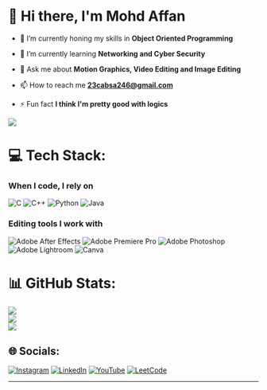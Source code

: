 # 👋 Hi there, I'm Mohd Affan

- 🔭 I’m currently honing my skills in **Object Oriented Programming**

- 🌱 I’m currently learning **Networking and Cyber Security**

- 💬 Ask me about **Motion Graphics, Video Editing and Image Editing**

- 📫 How to reach me **23cabsa246@gmail.com**

- ⚡ Fun fact **I think I'm pretty good with logics**

[![](https://visitcount.itsvg.in/api?id=mxhdaffan&icon=0&color=0)](https://visitcount.itsvg.in)

# 💻 Tech Stack:
### When I code, I rely on
![C](https://img.shields.io/badge/c-%2300599C.svg?style=for-the-badge&logo=c&logoColor=white) ![C++](https://img.shields.io/badge/c++-%2300599C.svg?style=for-the-badge&logo=c%2B%2B&logoColor=white) ![Python](https://img.shields.io/badge/python-3670A0?style=for-the-badge&logo=python&logoColor=ffdd54) ![Java](https://img.shields.io/badge/java-%23ED8B00.svg?style=for-the-badge&logo=openjdk&logoColor=white) 

### Editing tools I work with 
![Adobe After Effects](https://img.shields.io/badge/Adobe%20After%20Effects-9999FF.svg?style=for-the-badge&logo=Adobe%20After%20Effects&logoColor=white) ![Adobe Premiere Pro](https://img.shields.io/badge/Adobe%20Premiere%20Pro-9999FF.svg?style=for-the-badge&logo=Adobe%20Premiere%20Pro&logoColor=white) ![Adobe Photoshop](https://img.shields.io/badge/adobe%20photoshop-%2331A8FF.svg?style=for-the-badge&logo=adobe%20photoshop&logoColor=white) ![Adobe Lightroom](https://img.shields.io/badge/Adobe%20Lightroom-31A8FF.svg?style=for-the-badge&logo=Adobe%20Lightroom&logoColor=white) ![Canva](https://img.shields.io/badge/Canva-%2300C4CC.svg?style=for-the-badge&logo=Canva&logoColor=white)

# 📊 GitHub Stats:
![](https://github-readme-stats.vercel.app/api?username=mxhdaffan&theme=dark&hide_border=false&include_all_commits=false&count_private=false)<br/>
![](https://github-readme-streak-stats.herokuapp.com/?user=mxhdaffan&theme=dark&hide_border=false)<br/>
![](https://github-readme-stats.vercel.app/api/top-langs/?username=mxhdaffan&theme=dark&hide_border=false&include_all_commits=false&count_private=false&layout=compact)

## 🌐 Socials:
[![Instagram](https://img.shields.io/badge/Instagram-%23E4405F.svg?logo=Instagram&logoColor=white)](https://instagram.com/mxhdaffan) 
[![LinkedIn](https://img.shields.io/badge/LinkedIn-%230077B5.svg?logo=linkedin&logoColor=white)](https://linkedin.com/in/mxhdaffan) 
[![YouTube](https://img.shields.io/badge/YouTube-%23FF0000.svg?logo=YouTube&logoColor=white)](https://youtube.com/@je6usch9ist)
[![LeetCode](https://img.shields.io/badge/LeetCode-000000?style=for-the-badge&logo=LeetCode&logoColor=white)](https://www.leetcode.com/mxhdaffan)


---


<!-- Proudly created with GPRM ( https://gprm.itsvg.in ) -->
